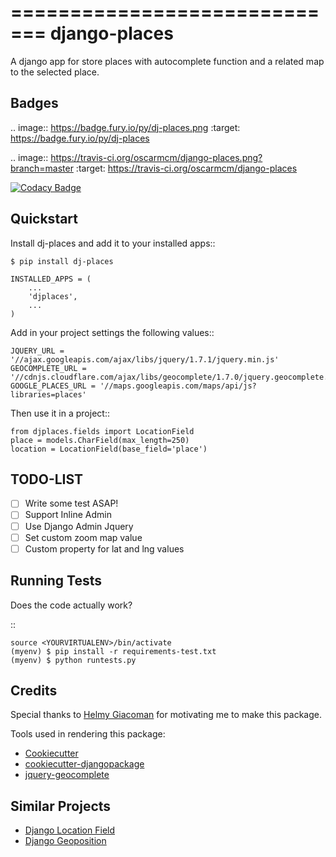 =============================
django-places
=============================
A django app for store places with autocomplete function and a related map to the selected place.

Badges
---------

.. image:: https://badge.fury.io/py/dj-places.png
    :target: https://badge.fury.io/py/dj-places

.. image:: https://travis-ci.org/oscarmcm/django-places.png?branch=master
    :target: https://travis-ci.org/oscarmcm/django-places

[![Codacy Badge](https://api.codacy.com/project/badge/Grade/d6433fc7fc384f63b9f41fc251ee70b1)](https://www.codacy.com/app/om-cortez-2010/django-places?utm_source=github.com&amp;utm_medium=referral&amp;utm_content=oscarmcm/django-places&amp;utm_campaign=Badge_Grade)

Quickstart
----------

Install dj-places and add it to your installed apps::

    $ pip install dj-places

    INSTALLED_APPS = (
    	...
    	'djplaces',
    	...
    )

Add in your project settings the following values::

	JQUERY_URL = '//ajax.googleapis.com/ajax/libs/jquery/1.7.1/jquery.min.js'
 	GEOCOMPLETE_URL = '//cdnjs.cloudflare.com/ajax/libs/geocomplete/1.7.0/jquery.geocomplete.min.js'
 	GOOGLE_PLACES_URL = '//maps.googleapis.com/maps/api/js?libraries=places'


Then use it in a project::

    from djplaces.fields import LocationField
    place = models.CharField(max_length=250)
    location = LocationField(base_field='place')

TODO-LIST
--------

* [ ] Write some test ASAP!
* [ ] Support Inline Admin
* [ ] Use Django Admin Jquery
* [ ] Set custom zoom map value
* [ ] Custom property for lat and lng values

Running Tests
--------------

Does the code actually work?

::

    source <YOURVIRTUALENV>/bin/activate
    (myenv) $ pip install -r requirements-test.txt
    (myenv) $ python runtests.py

Credits
---------

Special thanks to [Helmy Giacoman](https://github.com/eos87) for motivating me to make this package.

Tools used in rendering this package:

*  [Cookiecutter](https://github.com/audreyr/cookiecutter)
*  [cookiecutter-djangopackage](https://github.com/pydanny/cookiecutter-djangopackage)
*  [jquery-geocomplete](https://github.com/ubilabs/geocomplete)

Similar Projects
------------

*  [Django Location Field](https://github.com/caioariede/django-location-field)
*  [Django Geoposition](https://github.com/philippbosch/django-geoposition)